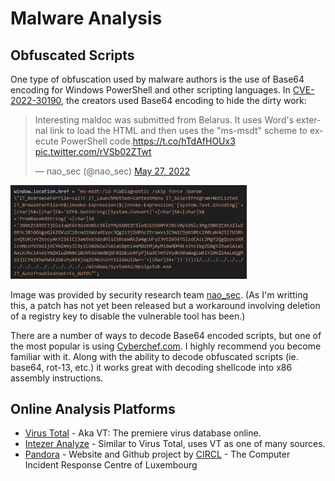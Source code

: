 # Malware Analysis

## Obfuscated Scripts

One type of obfuscation used by malware authors is the use of Base64 encoding for Windows PowerShell and other scripting languages.
In [CVE-2022-30190](https://www.bleepingcomputer.com/news/microsoft/microsoft-shares-mitigation-for-office-zero-day-exploited-in-attacks/), the creators used Base64 encoding to hide the dirty work:

<blockquote class="twitter-tweet"><p lang="en" dir="ltr">Interesting maldoc was submitted from Belarus. It uses Word&#39;s external link to load the HTML and then uses the &quot;ms-msdt&quot; scheme to execute PowerShell code.<a href="https://t.co/hTdAfHOUx3">https://t.co/hTdAfHOUx3</a> <a href="https://t.co/rVSb02ZTwt">pic.twitter.com/rVSb02ZTwt</a></p>&mdash; nao_sec (@nao_sec) <a href="https://twitter.com/nao_sec/status/1530196847679401984?ref_src=twsrc%5Etfw">May 27, 2022</a></blockquote>

<img src="assets/follina.png" width="75%" height="75%">

Image was provided by security research team [nao_sec](https://nao-sec.org/). (As I'm writting this, a patch has not yet been released but a workaround involving deletion of a registry key to disable the vulnerable tool has been.)

There are a number of ways to decode Base64 encoded scripts, but one of the most popular is using [Cyberchef.com](https://gchq.github.io/CyberChef/). I highly recommend you become familiar with it. Along with the ability to decode obfuscated scripts (ie. base64, rot-13, etc.) it works great with decoding shellcode into x86 assembly instructions.


## Online Analysis Platforms

* [Virus Total](https://www.virustotal.com/gui/home/search) - Aka VT: The premiere virus database online.
* [Intezer Analyze](https://analyze.intezer.com/) - Similar to Virus Total, uses VT as one of many sources.
* [Pandora](https://pandora.circl.lu/submit) - Website and Github project by [CIRCL](https://www.circl.lu/) - The Computer Incident Response Centre of Luxembourg
